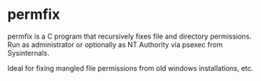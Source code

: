 # permfix

permfix is a C program that recursively fixes file and directory permissions. Run as administrator or optionally as NT Authority via psexec from Sysinternals.

Ideal for fixing mangled file permissions from old windows installations, etc.
